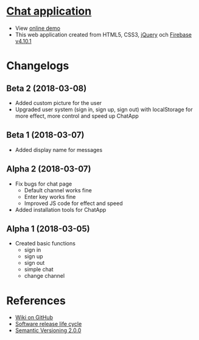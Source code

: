 # [Chat application](https://www.vlexikon.com/demo/js-chatapp)
* View [online demo](https://www.vlexikon.com/demo/js-chatapp)
* This web application created from HTML5, CSS3, [jQuery](https://jquery.com/) och [Firebase v4.10.1](https://firebase.google.com/)


# Changelogs
## Beta 2 (2018-03-08)
* Added custom picture for the user
* Upgraded user system (sign in, sign up, sign out) with localStorage for more effect, more control and speed up ChatApp

## Beta 1 (2018-03-07)
* Added display name for messages

## Alpha 2 (2018-03-07)
* Fix bugs for chat page
   * Default channel works fine
   * Enter key works fine
   * Improved JS code for effect and speed
* Added installation tools for ChatApp

## Alpha 1 (2018-03-05)
* Created basic functions
  * sign in
  * sign up
  * sign out
  * simple chat
  * change channel

# References
* [Wiki on GitHub](https://github.com/nguyenkhois/chat-application/wiki)
* [Software release life cycle](https://en.wikipedia.org/wiki/Software_release_life_cycle)
* [Semantic Versioning 2.0.0](https://semver.org/)
